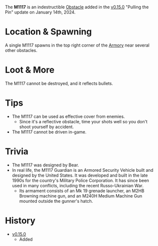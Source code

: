 The **M1117** is an indestructible [Obstacle](/obstacles) added in the [v0.15.0](https://github.com/HasangerGames/suroi/releases/tag/v0.15.0) "Pulling the Pin" update on January 14th, 2024.

# Location & Spawning

A single M1117 spawns in the top right corner of the [Armory](/buildings/armory) near several other obstacles.

# Loot & More

The M1117 cannot be destroyed, and it reflects bullets.

# Tips

- The M1117 can be used as effective cover from enemies. 
  - Since it's a reflective obstacle, time your shots well so you don't shoot yourself by accident.
- The M1117 cannot be driven in-game.

# Trivia

- The M1117 was designed by Bear.
- In real life, the M1117 Guardian is an Armored Security Vehicle built and designed by the United States. It was developed and built in the late 1990s for the country's Military Police Corporation. It has since been used in many conflicts, including the recent Russo-Ukrainian War.
  - Its armament consists of an Mk 19 grenade launcher, an M2HB Browning machine gun, and an M240H Medium Machine Gun mounted outside the gunner's hatch. 
# History

- [v0.15.0](https://github.com/HasangerGames/suroi/releases/tag/v0.15.0)
  - Added
